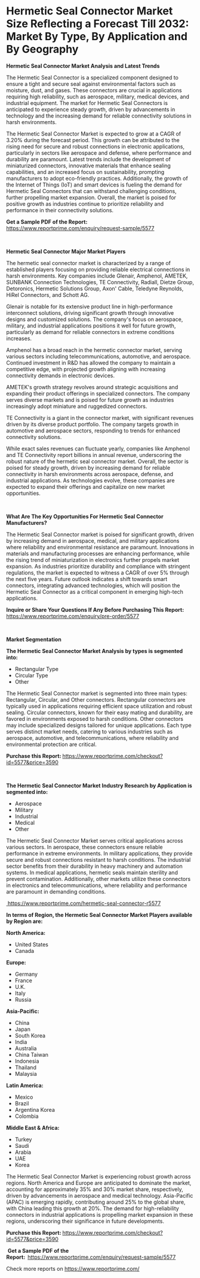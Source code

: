 <p><h1>Hermetic Seal Connector Market Size Reflecting a Forecast Till 2032: Market By Type, By Application and By Geography</h1></p><p><strong>Hermetic Seal Connector Market Analysis and Latest Trends</strong></p>
<p><p>The Hermetic Seal Connector is a specialized component designed to ensure a tight and secure seal against environmental factors such as moisture, dust, and gases. These connectors are crucial in applications requiring high reliability, such as aerospace, military, medical devices, and industrial equipment. The market for Hermetic Seal Connectors is anticipated to experience steady growth, driven by advancements in technology and the increasing demand for reliable connectivity solutions in harsh environments.</p><p>The Hermetic Seal Connector Market is expected to grow at a CAGR of 3.20% during the forecast period. This growth can be attributed to the rising need for secure and robust connections in electronic applications, particularly in sectors like aerospace and defense, where performance and durability are paramount. Latest trends include the development of miniaturized connectors, innovative materials that enhance sealing capabilities, and an increased focus on sustainability, prompting manufacturers to adopt eco-friendly practices. Additionally, the growth of the Internet of Things (IoT) and smart devices is fueling the demand for Hermetic Seal Connectors that can withstand challenging conditions, further propelling market expansion. Overall, the market is poised for positive growth as industries continue to prioritize reliability and performance in their connectivity solutions.</p></p>
<p><strong>Get a Sample PDF of the Report:&nbsp;</strong> <a href="https://www.reportprime.com/enquiry/request-sample/5577?utm_campaign=3563&utm_medium=2&utm_source=Github&utm_content=ia&utm_term=19032025&utm_id=hermetic-seal-connector">https://www.reportprime.com/enquiry/request-sample/5577</a></p>
<p>&nbsp;</p>
<p><strong>Hermetic Seal Connector Major Market Players</strong></p>
<p><p>The hermetic seal connector market is characterized by a range of established players focusing on providing reliable electrical connections in harsh environments. Key companies include Glenair, Amphenol, AMETEK, SUNBANK Connection Technologies, TE Connectivity, Radiall, Dietze Group, Detoronics, Hermetic Solutions Group, Axon' Cable, Teledyne Reynolds, HiRel Connectors, and Schott AG.</p><p>Glenair is notable for its extensive product line in high-performance interconnect solutions, driving significant growth through innovative designs and customized solutions. The company's focus on aerospace, military, and industrial applications positions it well for future growth, particularly as demand for reliable connectors in extreme conditions increases.</p><p>Amphenol has a broad reach in the hermetic connector market, serving various sectors including telecommunications, automotive, and aerospace. Continued investment in R&D has allowed the company to maintain a competitive edge, with projected growth aligning with increasing connectivity demands in electronic devices.</p><p>AMETEK's growth strategy revolves around strategic acquisitions and expanding their product offerings in specialized connectors. The company serves diverse markets and is poised for future growth as industries increasingly adopt miniature and ruggedized connectors.</p><p>TE Connectivity is a giant in the connector market, with significant revenues driven by its diverse product portfolio. The company targets growth in automotive and aerospace sectors, responding to trends for enhanced connectivity solutions.</p><p>While exact sales revenues can fluctuate yearly, companies like Amphenol and TE Connectivity report billions in annual revenue, underscoring the robust nature of the hermetic seal connector market. Overall, the sector is poised for steady growth, driven by increasing demand for reliable connectivity in harsh environments across aerospace, defense, and industrial applications. As technologies evolve, these companies are expected to expand their offerings and capitalize on new market opportunities.</p></p>
<p>&nbsp;</p>
<p><strong>What Are The Key Opportunities For Hermetic Seal Connector Manufacturers?</strong></p>
<p><p>The Hermetic Seal Connector market is poised for significant growth, driven by increasing demand in aerospace, medical, and military applications where reliability and environmental resistance are paramount. Innovations in materials and manufacturing processes are enhancing performance, while the rising trend of miniaturization in electronics further propels market expansion. As industries prioritize durability and compliance with stringent regulations, the market is expected to witness a CAGR of over 5% through the next five years. Future outlook indicates a shift towards smart connectors, integrating advanced technologies, which will position the Hermetic Seal Connector as a critical component in emerging high-tech applications.</p></p>
<p><strong>Inquire or Share Your Questions If Any Before Purchasing This Report:</strong> <a href="https://www.reportprime.com/enquiry/pre-order/5577?utm_campaign=3563&utm_medium=2&utm_source=Github&utm_content=ia&utm_term=19032025&utm_id=hermetic-seal-connector">https://www.reportprime.com/enquiry/pre-order/5577</a></p>
<p>&nbsp;</p>
<p><strong>Market Segmentation</strong></p>
<p><strong>The Hermetic Seal Connector Market Analysis by types is segmented into:</strong></p>
<p><ul><li>Rectangular Type</li><li>Circular Type</li><li>Other</li></ul></p>
<p><p>The Hermetic Seal Connector market is segmented into three main types: Rectangular, Circular, and Other connectors. Rectangular connectors are typically used in applications requiring efficient space utilization and robust sealing. Circular connectors, known for their easy mating and durability, are favored in environments exposed to harsh conditions. Other connectors may include specialized designs tailored for unique applications. Each type serves distinct market needs, catering to various industries such as aerospace, automotive, and telecommunications, where reliability and environmental protection are critical.</p></p>
<p><strong>Purchase this Report:&nbsp;</strong><a href="https://www.reportprime.com/checkout?id=5577&price=3590&utm_campaign=3563&utm_medium=2&utm_source=Github&utm_content=ia&utm_term=19032025&utm_id=hermetic-seal-connector">https://www.reportprime.com/checkout?id=5577&price=3590</a></p>
<p>&nbsp;</p>
<p><strong>The Hermetic Seal Connector Market Industry Research by Application is segmented into:</strong></p>
<p><ul><li>Aerospace</li><li>Military</li><li>Industrial</li><li>Medical</li><li>Other</li></ul></p>
<p><p>The Hermetic Seal Connector Market serves critical applications across various sectors. In aerospace, these connectors ensure reliable performance in extreme environments. In military applications, they provide secure and robust connections resistant to harsh conditions. The industrial sector benefits from their durability in heavy machinery and automation systems. In medical applications, hermetic seals maintain sterility and prevent contamination. Additionally, other markets utilize these connectors in electronics and telecommunications, where reliability and performance are paramount in demanding conditions.</p></p>
<p><a href="https://www.reportprime.com/hermetic-seal-connector-r5577?utm_campaign=3563&utm_medium=2&utm_source=Github&utm_content=ia&utm_term=19032025&utm_id=hermetic-seal-connector">&nbsp;https://www.reportprime.com/hermetic-seal-connector-r5577</a></p>
<p><strong>In terms of Region, the Hermetic Seal Connector Market Players available by Region are:</strong></p>
<p>
    <p> <strong> North America: </strong>
        <ul>
            <li>United States</li>
            <li>Canada</li>
        </ul>
        </p> 
    <p> <strong> Europe: </strong>
        <ul>
            <li>Germany</li>
            <li>France</li>
            <li>U.K.</li>
            <li>Italy</li>
            <li>Russia</li>
        </ul>
        </p> 
    <p> <strong> Asia-Pacific: </strong>
        <ul>
            <li>China</li>
            <li>Japan</li>
            <li>South Korea</li>
            <li>India</li>
            <li>Australia</li>
            <li>China Taiwan</li>
            <li>Indonesia</li>
            <li>Thailand</li>
            <li>Malaysia</li>
        </ul>
        </p> 
    <p> <strong> Latin America: </strong>
        <ul>
            <li>Mexico</li>
            <li>Brazil</li>
            <li>Argentina Korea</li>
            <li>Colombia</li>
        </ul>
        </p> 
    <p> <strong> Middle East & Africa: </strong>
        <ul>
            <li>Turkey</li>
            <li>Saudi</li>
            <li>Arabia</li>
            <li>UAE</li>
            <li>Korea</li>
        </ul>
    </p>
    </p>
<p><p>The Hermetic Seal Connector Market is experiencing robust growth across regions. North America and Europe are anticipated to dominate the market, accounting for approximately 35% and 30% market share, respectively, driven by advancements in aerospace and medical technology. Asia-Pacific (APAC) is emerging rapidly, contributing around 25% to the global share, with China leading this growth at 20%. The demand for high-reliability connectors in industrial applications is propelling market expansion in these regions, underscoring their significance in future developments.</p></p>
<p><strong>Purchase this Report: </strong><a href="https://www.reportprime.com/checkout?id=5577&price=3590&utm_campaign=3563&utm_medium=2&utm_source=Github&utm_content=ia&utm_term=19032025&utm_id=hermetic-seal-connector">https://www.reportprime.com/checkout?id=5577&price=3590</a></p>
<p>&nbsp;<strong>Get a Sample PDF of the Report:&nbsp;&nbsp;</strong><a href="https://www.reportprime.com/enquiry/request-sample/5577?utm_campaign=3563&utm_medium=2&utm_source=Github&utm_content=ia&utm_term=19032025&utm_id=hermetic-seal-connector">https://www.reportprime.com/enquiry/request-sample/5577</a></p>
<p><strong></strong></p>
<p>Check more reports on <a href="https://www.reportprime.com/?utm_campaign=3563&utm_medium=2&utm_source=Github&utm_content=ia&utm_term=19032025&utm_id=hermetic-seal-connector">https://www.reportprime.com/</a></p>